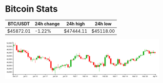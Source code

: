 # Bitcoin Stats

BTC/USDT|24h change|24h high|24h low|
|---|---|---|---|
|$45872.01|-1.22%|$47444.11|$45118.00|

<img src="./chart.svg">
